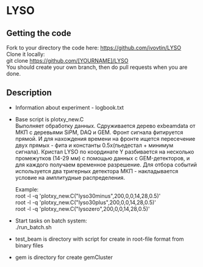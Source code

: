 # LYSO
## Getting the code
Fork to your directory the code here: https://github.com/ivovtin/LYSO<br />
Clone it locally:<br />
git clone https://github.com/[YOURNAME]/LYSO <br />
You should create your own branch, then do pull requests when you are done. <br />

## Description
- Information about experiment - logbook.txt <br />
- Base script is plotxy_new.C <br />
  Выполняет обработку данных. Сдруживается дерево exbeamdata от МКП c деревьями SiPM, DAQ и GEM.
  Фронт сигнала фитируется прямой. И для нахождения времени на фронте ищется пересечение двух прямых - фита и константы 0.5х(пьедестал + минимум сигнала). Кристал LYSO по координате Y разбивается на несколько промежутков (14-29 мм) с помощью данных с GEM-детекторов, и для каждого получаем временное разрешение. Для отбора событий используется два тригерных детектора МКП - накладывается условие на амплитудные распределения. <br /> 

  Example: <br />
  root -l -q 'plotxy_new.C("lyso30minus",200,0,0,14,28,0.5)' <br />
  root -l -q 'plotxy_new.C("lyso30plus",200,0,0,14,28,0.5)' <br />
  root -l -q 'plotxy_new.C("lysozero",200,0,0,14,28,0.5)' <br />

- Start tasks on batch system: <br />
  ./run_batch.sh

- test_beam is directory with script for create in root-file format from binary files <br />

- gem is directory for create gemCluster
